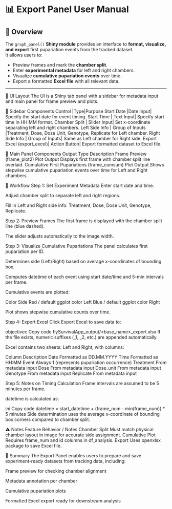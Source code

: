 # 📊 Export Panel User Manual

## 📝 Overview

The `graph_panel()` **Shiny module** provides an interface to **format, visualize, and export** first pupariation events from the tracked dataset.  
It allows users to:

- Preview frames and mark the **chamber split**.  
- Enter **experimental metadata** for left and right chambers.  
- Visualize **cumulative pupariation events** over time.  
- Export a formatted **Excel file** with all relevant data.

---

🧩 UI Layout
The UI is a Shiny tab panel with a sidebar for metadata input and main panel for frame preview and plots.

🔹 Sidebar Components
Control	|Type|Purpose
Start Date |Date Input|	Specify the start date for event timing.
Start Time | Text Input|	Specify start time in HH:MM format.
Chamber Split | Slider Input|	Set x-coordinate separating left and right chambers.
Left Side Info | Group of Inputs	|Treatment, Dose, Dose Unit, Genotype, Replicate for Left chamber.
Right Side Info	| Group of Inputs|	Same as Left chamber for Right side.
Export Excel (export_excel)|	Action Button|	Export formatted dataset to Excel file.

🔸 Main Panel Components
Output	Type	Description
Frame Preview (frame_plot2)	Plot Output	Displays first frame with chamber split line overlaid.
Cumulative First Pupariations (frame_cumsum)	Plot Output	Shows stepwise cumulative pupariation events over time for Left and Right chambers.

🔄 Workflow
Step 1: Set Experiment Metadata
Enter start date and time.

Adjust chamber split to separate left and right regions.

Fill in Left and Right side info: Treatment, Dose, Dose Unit, Genotype, Replicate.

Step 2: Preview Frames
The first frame is displayed with the chamber split line (blue dashed).

The slider adjusts automatically to the image width.

Step 3: Visualize Cumulative Pupariations
The panel calculates first pupariation per ID.

Determines side (Left/Right) based on average x-coordinates of bounding box.

Computes datetime of each event using start date/time and 5-min intervals per frame.

Cumulative events are plotted:

Color	Side
Red / default ggplot color	Left
Blue / default ggplot color	Right

Plot shows stepwise cumulative counts over time.

Step 4: Export Excel
Click Export Excel to save data to:

objectivec
Copy code
flySurvivalApp_output/<base_name>_export.xlsx
If the file exists, numeric suffixes (_1, _2, etc.) are appended automatically.

Excel contains two sheets: Left and Right, with columns:

Column	Description
Date	Formatted as DD.MM.YYYY
Time	Formatted as HH:MM
Event	Always 1 (represents pupariation occurrence)
Treatment	From metadata input
Dose	From metadata input
Dose_unit	From metadata input
Genotype	From metadata input
Replicate	From metadata input

Step 5: Notes on Timing Calculation
Frame intervals are assumed to be 5 minutes per frame.

datetime is calculated as:

ini
Copy code
datetime = start_datetime + (frame_num - min(frame_num)) * 5 minutes
Side determination uses the average x-coordinate of bounding box corners compared to chamber split.

⚠️ Notes
Feature	Behavior / Notes
Chamber Split	Must match physical chamber layout in image for accurate side assignment.
Cumulative Plot	Requires frame_num and id columns in df_analysis.
Export	Uses openxlsx package to save Excel file.

🧠 Summary
The Export Panel enables users to prepare and save experiment-ready datasets from tracking data, including:

Frame preview for checking chamber alignment

Metadata annotation per chamber

Cumulative pupariation plots

Formatted Excel export ready for downstream analysis

